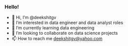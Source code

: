 ### Hello!
 
 
- 👋 Hi, I’m @deekshitgv
- 👀 I’m interested in data engineer and data analyst roles
- 🌱 I’m currently learning data engineering
- 💞️ I’m looking to collaborate on data science projects
- 📫 How to reach me deekshitgv@yahoo.com

<!---
deekshitgv/deekshitgv is a ✨ special ✨ repository because its `README.md` (this file) appears on your GitHub profile.
You can click the Preview link to take a look at your changes.
--->
